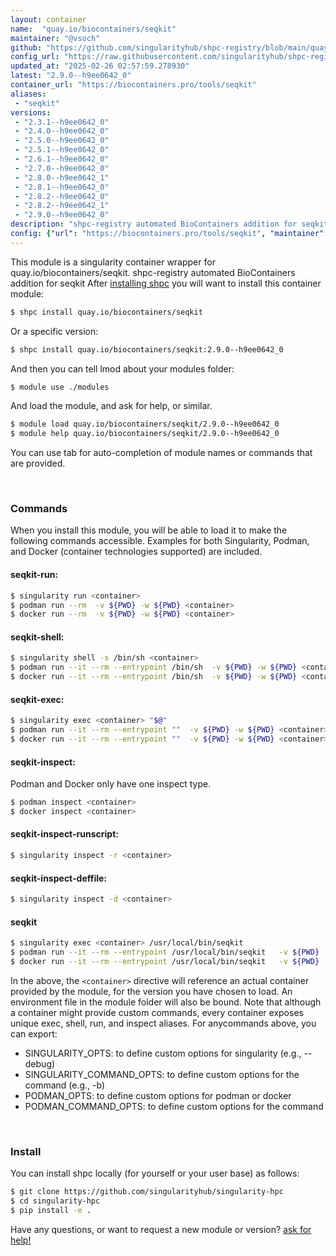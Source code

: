```yaml
---
layout: container
name:  "quay.io/biocontainers/seqkit"
maintainer: "@vsoch"
github: "https://github.com/singularityhub/shpc-registry/blob/main/quay.io/biocontainers/seqkit/container.yaml"
config_url: "https://raw.githubusercontent.com/singularityhub/shpc-registry/main/quay.io/biocontainers/seqkit/container.yaml"
updated_at: "2025-02-26 02:57:59.278930"
latest: "2.9.0--h9ee0642_0"
container_url: "https://biocontainers.pro/tools/seqkit"
aliases:
 - "seqkit"
versions:
 - "2.3.1--h9ee0642_0"
 - "2.4.0--h9ee0642_0"
 - "2.5.0--h9ee0642_0"
 - "2.5.1--h9ee0642_0"
 - "2.6.1--h9ee0642_0"
 - "2.7.0--h9ee0642_0"
 - "2.8.0--h9ee0642_1"
 - "2.8.1--h9ee0642_0"
 - "2.8.2--h9ee0642_0"
 - "2.8.2--h9ee0642_1"
 - "2.9.0--h9ee0642_0"
description: "shpc-registry automated BioContainers addition for seqkit"
config: {"url": "https://biocontainers.pro/tools/seqkit", "maintainer": "@vsoch", "description": "shpc-registry automated BioContainers addition for seqkit", "latest": {"2.9.0--h9ee0642_0": "sha256:8c028b568104c072b029e1e818b5184afea2bc68a9985b1276760913c0b94e39"}, "tags": {"2.3.1--h9ee0642_0": "sha256:2f3cb2be9909165a153e9b9bef2956d1d7ef7ee4c6f08984ff07f7562c3d7327", "2.4.0--h9ee0642_0": "sha256:515f803edad2f7fafd94daa78251218d094a03f1eb55ebac483c3e040e032f36", "2.5.0--h9ee0642_0": "sha256:0e2d27de945005e56ab9962c4ac03a2de362708efd88fce12284652896193823", "2.5.1--h9ee0642_0": "sha256:19909297560a4e91a72bca1c2ee26c16b45a2a12e211b6f1434098c419ec840f", "2.6.1--h9ee0642_0": "sha256:67c9a1cfeafbccfd43bbd1fbb80646c9faa06a50b22c8ea758c3c84268b6765d", "2.7.0--h9ee0642_0": "sha256:659261ee78d23252b24803197166331f7c1cf2364f8f8edd04fa10c8fba8ac20", "2.8.0--h9ee0642_1": "sha256:cd5ef90c40687084d85f7e1ae2e5e6786a0fd5300c607693491050ee1c7538e7", "2.8.1--h9ee0642_0": "sha256:750aa755b224c3e887f1a58e587d4d8ff19308208850939ff4b2e3a329f51795", "2.8.2--h9ee0642_0": "sha256:a087c482d265d4209f2e2bd8f44550b0c79616c24f0f64d1f0f08d354bccd101", "2.8.2--h9ee0642_1": "sha256:548b9b2686a311feab2d6811d113f71211280ae42b9945d51060a9049b21600e", "2.9.0--h9ee0642_0": "sha256:8c028b568104c072b029e1e818b5184afea2bc68a9985b1276760913c0b94e39"}, "docker": "quay.io/biocontainers/seqkit", "aliases": {"seqkit": "/usr/local/bin/seqkit"}}
---
```


This module is a singularity container wrapper for quay.io/biocontainers/seqkit.
shpc-registry automated BioContainers addition for seqkit
After [installing shpc](#install) you will want to install this container module:


```bash
$ shpc install quay.io/biocontainers/seqkit
```

Or a specific version:

```bash
$ shpc install quay.io/biocontainers/seqkit:2.9.0--h9ee0642_0
```

And then you can tell lmod about your modules folder:

```bash
$ module use ./modules
```

And load the module, and ask for help, or similar.

```bash
$ module load quay.io/biocontainers/seqkit/2.9.0--h9ee0642_0
$ module help quay.io/biocontainers/seqkit/2.9.0--h9ee0642_0
```

You can use tab for auto-completion of module names or commands that are provided.

<br>

### Commands

When you install this module, you will be able to load it to make the following commands accessible.
Examples for both Singularity, Podman, and Docker (container technologies supported) are included.

#### seqkit-run:

```bash
$ singularity run <container>
$ podman run --rm  -v ${PWD} -w ${PWD} <container>
$ docker run --rm  -v ${PWD} -w ${PWD} <container>
```

#### seqkit-shell:

```bash
$ singularity shell -s /bin/sh <container>
$ podman run --it --rm --entrypoint /bin/sh  -v ${PWD} -w ${PWD} <container>
$ docker run --it --rm --entrypoint /bin/sh  -v ${PWD} -w ${PWD} <container>
```

#### seqkit-exec:

```bash
$ singularity exec <container> "$@"
$ podman run --it --rm --entrypoint ""  -v ${PWD} -w ${PWD} <container> "$@"
$ docker run --it --rm --entrypoint ""  -v ${PWD} -w ${PWD} <container> "$@"
```

#### seqkit-inspect:

Podman and Docker only have one inspect type.

```bash
$ podman inspect <container>
$ docker inspect <container>
```

#### seqkit-inspect-runscript:

```bash
$ singularity inspect -r <container>
```

#### seqkit-inspect-deffile:

```bash
$ singularity inspect -d <container>
```


#### seqkit

```bash
$ singularity exec <container> /usr/local/bin/seqkit
$ podman run --it --rm --entrypoint /usr/local/bin/seqkit   -v ${PWD} -w ${PWD} <container> -c " $@"
$ docker run --it --rm --entrypoint /usr/local/bin/seqkit   -v ${PWD} -w ${PWD} <container> -c " $@"
```



In the above, the `<container>` directive will reference an actual container provided
by the module, for the version you have chosen to load. An environment file in the
module folder will also be bound. Note that although a container
might provide custom commands, every container exposes unique exec, shell, run, and
inspect aliases. For anycommands above, you can export:

 - SINGULARITY_OPTS: to define custom options for singularity (e.g., --debug)
 - SINGULARITY_COMMAND_OPTS: to define custom options for the command (e.g., -b)
 - PODMAN_OPTS: to define custom options for podman or docker
 - PODMAN_COMMAND_OPTS: to define custom options for the command

<br>

### Install

You can install shpc locally (for yourself or your user base) as follows:

```bash
$ git clone https://github.com/singularityhub/singularity-hpc
$ cd singularity-hpc
$ pip install -e .
```

Have any questions, or want to request a new module or version? [ask for help!](https://github.com/singularityhub/singularity-hpc/issues)